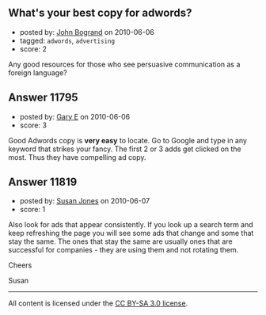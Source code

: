 ## What's your best copy for adwords?

- posted by: [John Bogrand](https://stackexchange.com/users/-1/3577-john-bogrand) on 2010-06-06
- tagged: `adwords`, `advertising`
- score: 2

Any good resources for those who see persuasive communication as a foreign language? 


## Answer 11795

- posted by: [Gary E](https://stackexchange.com/users/-1/2587-gary-e) on 2010-06-06
- score: 3

Good Adwords copy is **very easy** to locate. Go to Google and type in any keyword that strikes your fancy. The first 2 or 3 adds get clicked on the most. Thus they have compelling ad copy.


## Answer 11819

- posted by: [Susan Jones](https://stackexchange.com/users/-1/2737-susan-jones) on 2010-06-07
- score: 1

Also look for ads that appear consistently. If you look up a search term and keep refreshing the page you will see some ads that change and some that stay the same. The ones that stay the same are usually ones that are successful for companies - they are using them and not rotating them.

Cheers

Susan



---

All content is licensed under the [CC BY-SA 3.0 license](https://creativecommons.org/licenses/by-sa/3.0/).
